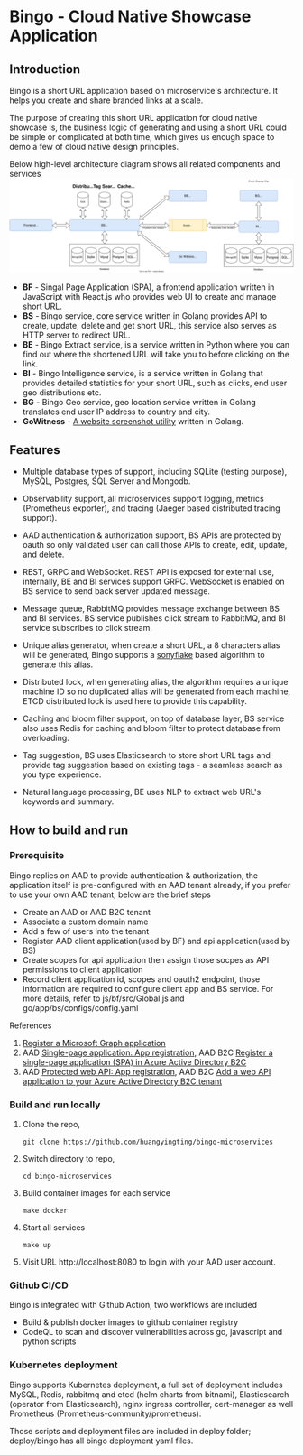 # Bingo - Cloud Native Showcase Application
## Introduction
Bingo is a short URL application based on microservice's architecture. It helps you create and share branded links at a scale.

The purpose of creating this short URL application for cloud native showcase is, the business logic of generating and using a short URL could be simple or complicated at both time, which gives us enough space to demo a few of cloud native design principles.

Below high-level architecture diagram shows all related components and services  
![high-level-design](./docs/images/Bingo-Design.svg)

- **BF** - Singal Page Application (SPA), a frontend application written in JavaScript with React.js who provides web UI to create and manage short URL.
- **BS** - Bingo service, core service written in Golang provides API to create, update, delete and get short URL, this service also serves as HTTP server to redirect URL.
- **BE** - Bingo Extract service, is a service written in Python where you can find out where the shortened URL will take you to before clicking on the link.
- **BI** - Bingo Intelligence service, is a service written in Golang that provides detailed statistics for your short URL, such as clicks, end user geo distributions etc.
- **BG** - Bingo Geo service, geo location service written in Golang translates end user IP address to country and city.
- **GoWitness** - [A website screenshot utility](https://github.com/sensepost/gowitness) written in Golang.

## Features
- Multiple database types of support, including SQLite (testing purpose), MySQL, Postgres, SQL Server and Mongodb.

- Observability support, all microservices support logging, metrics (Prometheus exporter), and tracing (Jaeger based distributed tracing support).

- AAD authentication & authorization support, BS APIs are protected by oauth so only validated user can call those APIs to create, edit, update, and delete.

- REST, GRPC and WebSocket. REST API is exposed for external use, internally, BE and BI services support GRPC. WebSocket is enabled on BS service to send back server updated message.

- Message queue, RabbitMQ provides message exchange between BS and BI services. BS service publishes click stream to RabbitMQ, and BI service subscribes to click stream.

- Unique alias generator, when create a short URL, a 8 characters alias will be generated, Bingo supports a [sonyflake](https://github.com/sony/sonyflake) based algorithm to generate this alias.

- Distributed lock, when generating alias, the algorithm requires a unique machine ID so no duplicated alias will be generated from each machine, ETCD distributed lock is used here to provide this capability.

- Caching and bloom filter support, on top of database layer, BS service also uses Redis for caching and bloom filter to protect database from overloading.

- Tag suggestion, BS uses Elasticsearch to store short URL tags and provide tag suggestion based on existing tags - a seamless search as you type experience.

- Natural language processing, BE uses NLP to extract web URL's keywords and summary.

## How to build and run
### Prerequisite
Bingo replies on AAD to provide authentication & authorization, the application itself is pre-configured with an AAD tenant already, if you prefer to use your own AAD tenant, below are the brief steps
- Create an AAD or AAD B2C tenant
- Associate a custom domain name
- Add a few of users into the tenant
- Register AAD client application(used by BF) and api application(used by BS)
- Create scopes for api application then assign those socpes as API permissions to client application
- Record client application id, scopes and oauth2 endpoint, those information are required to configure client app and BS service. For more details, refer to js/bf/src/Global.js and go/app/bs/configs/config.yaml

References
1. [Register a Microsoft Graph application](https://docs.microsoft.com/en-us/azure/active-directory-b2c/microsoft-graph-get-started?tabs=app-reg-ga)
2. AAD [Single-page application: App registration](https://docs.microsoft.com/en-us/azure/active-directory/develop/scenario-spa-app-registration), AAD B2C [Register a single-page application (SPA) in Azure Active Directory B2C](https://docs.microsoft.com/en-us/azure/active-directory-b2c/tutorial-register-spa)
3. AAD [Protected web API: App registration](https://docs.microsoft.com/en-us/azure/active-directory/develop/scenario-protected-web-api-app-registration), AAD B2C [Add a web API application to your Azure Active Directory B2C tenant](https://docs.microsoft.com/en-us/azure/active-directory-b2c/add-web-api-application?tabs=app-reg-ga)

### Build and run locally
1. Clone the repo, 
    ```
    git clone https://github.com/huangyingting/bingo-microservices
    ```
2. Switch directory to repo, 
    ```
    cd bingo-microservices
    ```
3. Build container images for each service
    ```
    make docker
    ```
4. Start all services 
    ```
    make up
    ```
5. Visit URL http://localhost:8080 to login with your AAD user account.

### Github CI/CD
Bingo is integrated with Github Action, two workflows are included
- Build & publish docker images to github container registry
- CodeQL to scan and discover vulnerabilities across go, javascript and python scripts

### Kubernetes deployment
Bingo supports Kubernetes deployment, a full set of deployment includes MySQL, Redis, rabbitmq and etcd (helm charts from bitnami), Elasticsearch (operator from Elasticsearch), nginx ingress controller, cert-manager as well Prometheus (Prometheus-community/prometheus).

Those scripts and deployment files are included in deploy folder; deploy/bingo has all bingo deployment yaml files.

